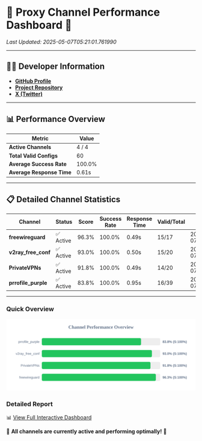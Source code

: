 # 🌟 Proxy Channel Performance Dashboard 🌟

_Last Updated: 2025-05-07T05:21:01.761990_

---

## 👩‍💻 Developer Information

- **[GitHub Profile](https://github.com/4n0nymou3)**  
- **[Project Repository](https://github.com/4n0nymou3/multi-proxy-config-fetcher)**  
- **[X (Twitter)](https://x.com/4n0nymou3)**  

---

## 📊 Performance Overview

| Metric                | Value       |
|-----------------------|-------------|
| **Active Channels**   | 4 / 4       |
| **Total Valid Configs** | 60          |
| **Average Success Rate** | 100.0%      |
| **Average Response Time** | 0.61s       |

---

## 📋 Detailed Channel Statistics

| Channel          | Status     | Score  | Success Rate | Response Time | Valid/Total | Last Success               |
|------------------|------------|--------|--------------|---------------|-------------|----------------------------|
| **freewireguard**  | ✅ Active  | 96.3%  | 100.0% | 0.49s         | 15/17       | 2025-05-07T05:21:01.760245 |
| **v2ray_free_conf**  | ✅ Active  | 93.0%  | 100.0% | 0.50s         | 15/20       | 2025-05-07T05:21:00.719760 |
| **PrivateVPNs**  | ✅ Active  | 91.8%  | 100.0% | 0.49s         | 14/20       | 2025-05-07T05:21:01.239772 |
| **prrofile_purple**  | ✅ Active  | 83.8%  | 100.0% | 0.95s         | 16/39       | 2025-05-07T05:21:00.133543 |

---

### Quick Overview
<div align="center">
  <a href="https://raw.githubusercontent.com/nullluser/NullRepo/refs/heads/main/assets/channel_stats_chart.svg">
    <img src="https://raw.githubusercontent.com/nullluser/NullRepo/refs/heads/main/assets/channel_stats_chart.svg" alt="Source Performance Statistics" width="800">
  </a>
</div>

### Detailed Report
📊 [View Full Interactive Dashboard](https://htmlpreview.github.io/?https://github.com/nullluser/NullRepo/blob/main/assets/performance_report.html)

🎉 **All channels are currently active and performing optimally!** 🎉

